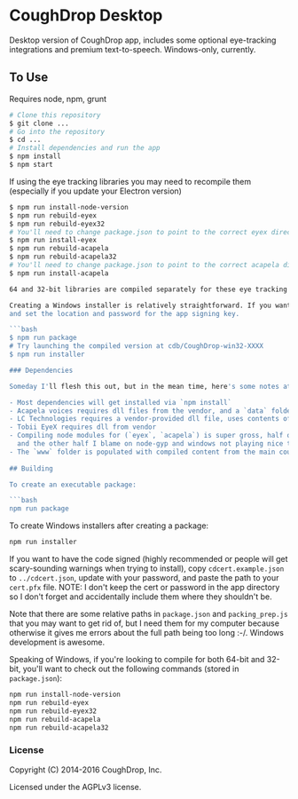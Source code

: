 # CoughDrop Desktop

Desktop version of CoughDrop app, includes some optional eye-tracking integrations and
premium text-to-speech. Windows-only, currently.

## To Use

Requires node, npm, grunt
```bash
# Clone this repository
$ git clone ...
# Go into the repository
$ cd ...
# Install dependencies and run the app
$ npm install
$ npm start
```

If using the eye tracking libraries you may need to recompile them (especially if you update your Electron version)
```bash
$ npm run install-node-version
$ npm run rebuild-eyex
$ npm run rebuild-eyex32
# You'll need to change package.json to point to the correct eyex directory
$ npm run install-eyex
$ npm run rebuild-acapela
$ npm run rebuild-acapela32
# You'll need to change package.json to point to the correct acapela directory
$ npm run install-acapela

64 and 32-bit libraries are compiled separately for these eye tracking tools. 

Creating a Windows installer is relatively straightforward. If you want a signed package, you'll copy `cdcert.examplejson`
and set the location and password for the app signing key.

```bash
$ npm run package
# Try launching the compiled version at cdb/CoughDrop-win32-XXXX
$ npm run installer

### Dependencies

Someday I'll flesh this out, but in the mean time, here's some notes at least:

- Most dependencies will get installed via `npm install`
- Acapela voices requires dll files from the vendor, and a `data` folder with language and voice files
- LC Technologies requires a vendor-provided dll file, uses contents of `edge` folder
- Tobii EyeX requires dll from vendor
- Compiling node modules for (`eyex`, `acapela`) is super gross, half of it is my fault
  and the other half I blame on node-gyp and windows not playing nice together.
- The `www` folder is populated with compiled content from the main coughdrop repository
  
## Building

To create an executable package:

```bash
npm run package
```

To create Windows installers after creating a package:

```bash
npm run installer
```

If you want to have the code signed (highly recommended or people will get scary-sounding
warnings when trying to install), copy `cdcert.example.json` to `../cdcert.json`, update
with your password, and paste the path to your `cert.pfx` file. NOTE: I don't keep the cert
or password in the app directory so I don't forget and accidentally include 
them where they shouldn't be.

Note that there are some relative paths in `package.json` and `packing_prep.js` that
you may want to get rid of, but I need them for my computer because otherwise it gives
me errors about the full path being too long :-/. Windows development is awesome.

Speaking of Windows, if you're looking to compile for both 64-bit and 32-bit, you'll 
want to check out the following commands (stored in `package.json`):

```bash
npm run install-node-version
npm run rebuild-eyex
npm run rebuild-eyex32
npm run rebuild-acapela
npm run rebuild-acapela32
```

### License

Copyright (C) 2014-2016 CoughDrop, Inc.

Licensed under the AGPLv3 license.
